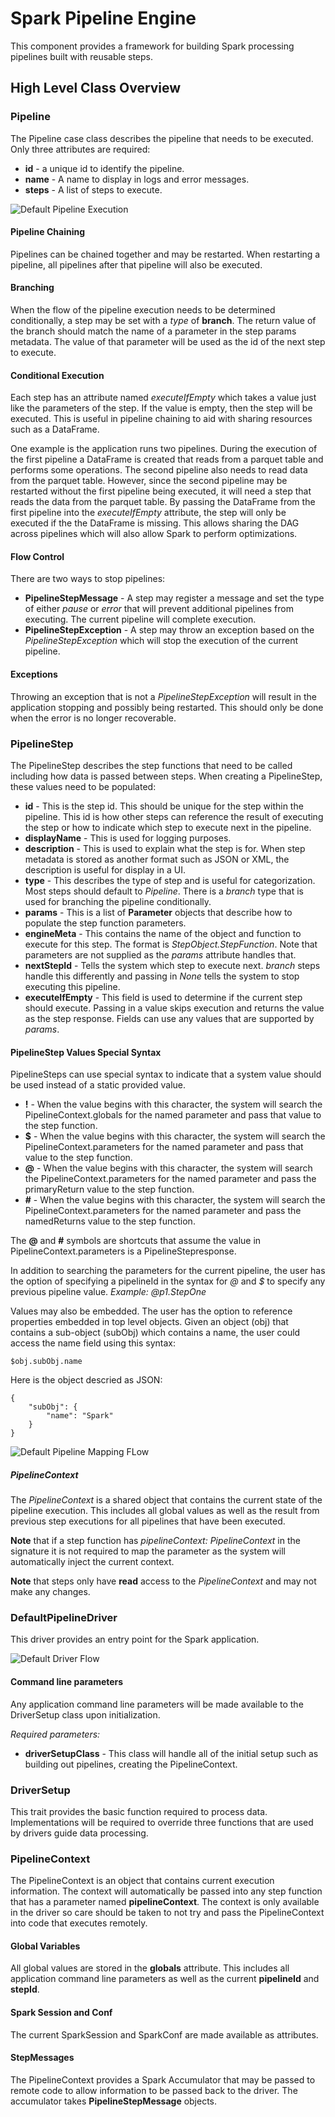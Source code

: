 # Spark Pipeline Engine
This component provides a framework for building Spark processing pipelines built with reusable steps.

## High Level Class Overview

### Pipeline
The Pipeline case class describes the pipeline that needs to be executed. Only three attributes are required:

* **id** - a unique id to identify the pipeline.
* **name** - A name to display in logs and error messages.
* **steps** - A list of steps to execute.

![Default Pipeline Execution](../docs/images/Default_Pipeline_Execution.png "Default Pipeline Execution")

#### Pipeline Chaining
Pipelines can be chained together and may be restarted. When restarting a pipeline, all
pipelines after that pipeline will also be executed.

#### Branching
When the flow of the pipeline execution needs to be determined conditionally, a step may be set with a *type* of **branch**.
The return value of the branch should match the name of a parameter in the step params metadata. The value of that parameter
will be used as the id of the next step to execute.

#### Conditional Execution
Each step has an attribute named *executeIfEmpty* which takes a value just like the parameters of the step. If the value
is empty, then the step will be executed. This is useful in pipeline chaining to aid with sharing resources such as a 
DataFrame. 

One example is the application runs two pipelines. During the execution of the first pipeline a DataFrame is created that
reads from a parquet table and performs some operations. The second pipeline also needs to read data from the parquet table.
However, since the second pipeline may be restarted without the first pipeline being executed, it will need a step that
reads the data from the parquet table. By passing the DataFrame from the first pipeline into the *executeIfEmpty* attribute,
the step will only be executed if the the DataFrame is missing. This allows sharing the DAG across pipelines which will
also allow Spark to perform optimizations.

#### Flow Control
There are two ways to stop pipelines:

* **PipelineStepMessage** - A step may register a message and set the type of either *pause* or *error* that will prevent
additional pipelines from executing. The current pipeline will complete execution.
* **PipelineStepException** - A step may throw an exception based on the *PipelineStepException* which will stop the
execution of the current pipeline.

#### Exceptions
Throwing an exception that is not a *PipelineStepException* will result in the application stopping and possibly being
restarted. This should only be done when the error is no longer recoverable.

### PipelineStep
The PipelineStep describes the step functions that need to be called including how data is passed between steps. When 
creating a PipelineStep, these values need to be populated:

* **id** - This is the step id. This should be unique for the step within the pipeline. This id is how other steps can reference the result of executing the step or how to indicate which step to execute next in the pipeline.
* **displayName** - This is used for logging purposes.
* **description** - This is used to explain what the step is for. When step metadata is stored as another format such as JSON or XML, the description is useful for display in a UI.
* **type** - This describes the type of step and is useful for categorization. Most steps should default to *Pipeline*. There is a *branch* type that is used for branching the pipeline conditionally.
* **params** - This is a list of **Parameter** objects that describe how to populate the step function parameters. 
* **engineMeta** - This contains the name of the object and function to execute for this step. The format is *StepObject.StepFunction*. Note that parameters are not supplied as the *params* attribute handles that.
* **nextStepId** - Tells the system which step to execute next. *branch* steps handle this differently and passing in *None* tells the system to stop executing this pipeline.
* **executeIfEmpty** - This field is used to determine if the current step should execute. Passing in a value skips execution and returns the value as the step response. Fields can use any values that are supported by *params*.

#### PipelineStep Values Special Syntax
PipelineSteps can use special syntax to indicate that a system value should be used instead of a static provided value.

* **!** - When the value begins with this character, the system will search the PipelineContext.globals for the named parameter and pass that value to the step function.
* **$** - When the value begins with this character, the system will search the PipelineContext.parameters for the named parameter and pass that value to the step function.
* **@** - When the value begins with this character, the system will search the PipelineContext.parameters for the named parameter and pass the primaryReturn value to the step function.
* **#** - When the value begins with this character, the system will search the PipelineContext.parameters for the named parameter and pass the namedReturns value to the step function.

The **@** and **#** symbols are shortcuts that assume the value in PipelineContext.parameters is a PipelineStepresponse.
 
In addition to searching the parameters for the current pipeline, the user has the option of specifying a pipelineId in 
the syntax for *@* and *$* to specify any previous pipeline value. *Example: @p1.StepOne*

Values may also be embedded. The user has the option to reference properties embedded in top level objects. Given an 
object (obj) that contains a sub-object (subObj) which contains a name, the user could access the name field using this
syntax:

	$obj.subObj.name
	
Here is the object descried as JSON:

	{
		"subObj": {
			"name": "Spark"
		}
	} 

![Default Pipeline Mapping FLow](../docs/images/Default_Parameter_Mapping.png "Default Parameter Mapping Flow")

##### PipelineContext
The *PipelineContext* is a shared object that contains the current state of the pipeline execution. This includes all
global values as well as the result from previous step executions for all pipelines that have been executed.

**Note** that if a step function has *pipelineContext: PipelineContext* in the signature it is not required to map the parameter 
as the system will automatically inject the current context.

**Note** that steps only have **read** access to the *PipelineContext* and may not make any changes.

### DefaultPipelineDriver
This driver provides an entry point for the Spark application.

![Default Driver Flow](../docs/images/Default_Driver_Flow.png "Default Driver Flow")

#### Command line parameters
Any application command line parameters will be made available to the DriverSetup class upon initialization.

*Required parameters:*
* **driverSetupClass** - This class will handle all of the initial setup such as building out pipelines, creating the PipelineContext.
 
### DriverSetup
This trait provides the basic function required to process data. Implementations will be required to override three
functions that are used by drivers guide data processing.

### PipelineContext
The PipelineContext is an object that contains current execution information. The context will automatically be passed
into any step function that has a parameter named **pipelineContext**. The context is only available in the driver so
care should be taken to not try and pass the PipelineContext into code that executes remotely. 

#### Global Variables
All global values are stored in the **globals** attribute. This includes all application command line parameters as well
as the current **pipelineId** and **stepId**.

#### Spark Session and Conf
The current SparkSession and SparkConf are made available as attributes.  

#### StepMessages
The PipelineContext provides a Spark Accumulator that may be passed to remote code to allow information to be passed
back to the driver. The accumulator takes **PipelineStepMessage** objects.

